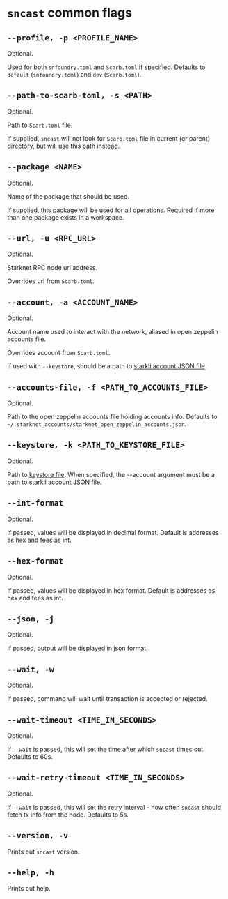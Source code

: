 # `sncast` common flags

## `--profile, -p <PROFILE_NAME>`
Optional.

Used for both `snfoundry.toml` and `Scarb.toml` if specified.
Defaults to `default` (`snfoundry.toml`) and `dev` (`Scarb.toml`).

## `--path-to-scarb-toml, -s <PATH>`
Optional.

Path to `Scarb.toml` file.

If supplied, `sncast` will not look for `Scarb.toml` file in current (or parent) directory, but will use this path instead.

## `--package <NAME>`
Optional.

Name of the package that should be used.

If supplied, this package will be used for all operations. Required if more than one package exists in a workspace.

## `--url, -u <RPC_URL>`
Optional.

Starknet RPC node url address.

Overrides url from `Scarb.toml`.

## `--account, -a <ACCOUNT_NAME>`
Optional.

Account name used to interact with the network, aliased in open zeppelin accounts file.

Overrides account from `Scarb.toml`.

If used with `--keystore`, should be a path to [starkli account JSON file](https://book.starkli.rs/accounts#accounts).

## `--accounts-file, -f <PATH_TO_ACCOUNTS_FILE>`
Optional.

Path to the open zeppelin accounts file holding accounts info. Defaults to `~/.starknet_accounts/starknet_open_zeppelin_accounts.json`.

## `--keystore, -k <PATH_TO_KEYSTORE_FILE>`
Optional.

Path to [keystore file](https://book.starkli.rs/signers#encrypted-keystores).
When specified, the --account argument must be a path to [starkli account JSON file](https://book.starkli.rs/accounts#accounts).

## `--int-format`
Optional.

If passed, values will be displayed in decimal format. Default is addresses as hex and fees as int.

## `--hex-format`
Optional.

If passed, values will be displayed in hex format. Default is addresses as hex and fees as int.

## `--json, -j`
Optional.

If passed, output will be displayed in json format.

## `--wait, -w`
Optional.

If passed, command will wait until transaction is accepted or rejected.

## `--wait-timeout <TIME_IN_SECONDS>`
Optional.

If `--wait` is passed, this will set the time after which `sncast` times out. Defaults to 60s.

## `--wait-retry-timeout <TIME_IN_SECONDS>`
Optional.

If `--wait` is passed, this will set the retry interval - how often `sncast` should fetch tx info from the node. Defaults to 5s.

## `--version, -v`

Prints out `sncast` version.

## `--help, -h`

Prints out help.
